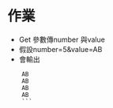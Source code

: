 # 作業  
* Get 參數傳number 與value
* 假設number=5&value=AB
* 會輸出
``` AB
    AB
    AB
    AB
    AB
    ```
